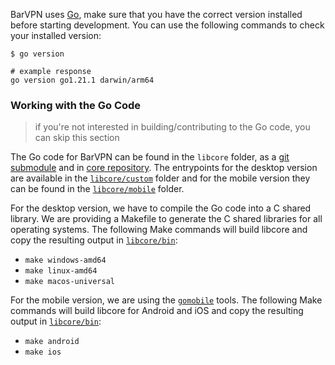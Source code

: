 BarVPN uses [Go](https://go.dev), make sure that you have the correct version installed before starting development. You can use the following commands to check your installed version:


```shell
$ go version

# example response
go version go1.21.1 darwin/arm64
```

### Working with the Go Code

> if you're not interested in building/contributing to the Go code, you can skip this section

The Go code for BarVPN can be found in the `libcore` folder, as a [git submodule](https://git-scm.com/book/en/v2/Git-Tools-Submodules) and in [core repository](https://github.com/hiddify/hiddify-next-core). The entrypoints for the desktop version are available in the [`libcore/custom`](https://github.com/hiddify/hiddify-next-core/tree/main/custom) folder and for the mobile version they can be found in the [`libcore/mobile`](https://github.com/hiddify/hiddify-next-core/tree/main/mobile) folder.

For the desktop version, we have to compile the Go code into a C shared library. We are providing a Makefile to generate the C shared libraries for all operating systems. The following Make commands will build libcore and copy the resulting output in [`libcore/bin`](https://github.com/hiddify/hiddify-next-core/tree/main/bin):

- `make windows-amd64`
- `make linux-amd64`
- `make macos-universal`

For the mobile version, we are using the [`gomobile`](https://github.com/golang/go/wiki/Mobile) tools. The following Make commands will build libcore for Android and iOS and copy the resulting output in [`libcore/bin`](https://github.com/hiddify/hiddify-next-core/tree/main/bin):

- `make android`
- `make ios`
